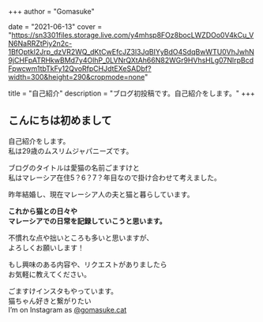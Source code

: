 +++
author = "Gomasuke"

date = "2021-06-13"
cover = "https://sn3301files.storage.live.com/y4mhsp8FOz8bocLWZDOo0V4kCu_VN6NaRRZtPiy2n2c-1BfOptkl2Jrp_dzVR2WQ_dKtCwEfcJZ3l3JqBIYyBdO4SdqBwWTU0VhJwhN9jCHFpATRHkwBMd7y4OlhP_0LVNrQXtAh66N82WGr9HVhsHLg07NlrpBcdFpwcwm1tbTkFy12QvoRfpCHJdtEXeSADbf?width=300&height=290&cropmode=none"

title = "自己紹介"
description = "ブログ初投稿です。自己紹介をします。"
+++

## こんにちは初めまして

自己紹介をします。  
私は29歳のムスリムジャパニーズです。

ブログのタイトルは愛猫の名前ごますけと  
私はマレーシア在住5？6？7？年目なので掛け合わせて考えました。  


昨年結婚し、現在マレーシア人の夫と猫と暮らしています。

**これから猫との日々や**  
**マレーシアでの日常を記録していこうと思います。**

不慣れな点や拙いところも多いと思いますが、  
よろしくお願いします！

もし興味のある内容や、リクエストがありましたら  
お気軽に教えてください。

ごますけインスタもやっています。  
猫ちゃん好きと繋がりたい  
I’m on Instagram as [@gomasuke.cat](https://www.instagram.com/gomasuke.cat/)